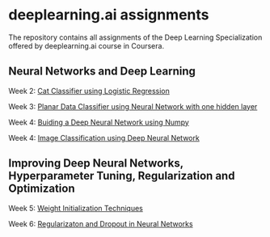 # deeplearning.ai assignments

The repository contains all assignments of the Deep Learning Specialization offered by deeplearning.ai course in Coursera.

## Neural Networks and Deep Learning

Week 2: [Cat Classifier using Logistic Regression](https://github.com/aribalam/deeplearning.ai-assignments/blob/master/Deep%20Neural%20Networks/week2/logistic_regression.ipynb)

Week 3: [Planar Data Classifier using Neural Network with one hidden layer](https://github.com/aribalam/deeplearning.ai-assignments/blob/master/Deep%20Neural%20Networks/week3/planar_data_classifier.ipynb)

Week 4: [Buiding a Deep Neural Network using Numpy](https://github.com/aribalam/deeplearning.ai-assignments/blob/master/Deep%20Neural%20Networks/week4/Building%20Deep%20Neural%20Network/deep_neural_network.ipynb)

Week 4: [Image Classification using Deep Neural Network](https://github.com/aribalam/deeplearning.ai-assignments/blob/master/Deep%20Neural%20Networks/week4/Image%20Classification/image_classification_using_neural_network.ipynb)

## Improving Deep Neural Networks, Hyperparameter Tuning, Regularization and Optimization

Week 5: [Weight Initialization Techniques](https://github.com/aribalam/deeplearning.ai-assignments/blob/master/Improving%20Neural%20Networks/week1/Initialization/Initialization.ipynb)

Week 6: [Regularizaton and Dropout in Neural Networks](https://github.com/aribalam/deeplearning.ai-assignments/blob/master/Improving%20Neural%20Networks/week1/Regularization/Regularization.ipynb)
